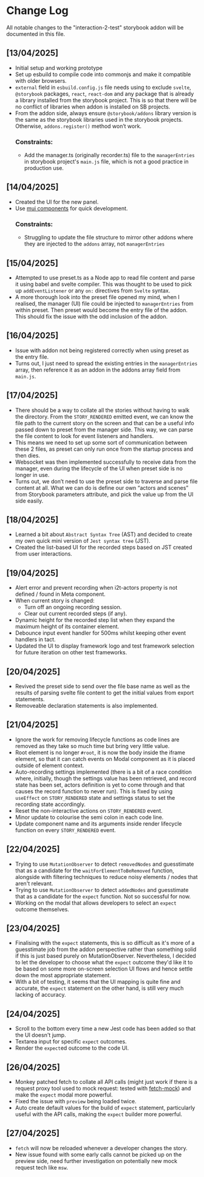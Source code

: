 # Change Log

All notable changes to the "interaction-2-test" storybook addon will be documented in this file.

## [13/04/2025]

- Initial setup and working prototype<br />
- Set up esbuild to compile code into commonjs and make it compatible with older browsers.
- `external` field in `esbuild.config.js` file needs using to exclude `svelte`, `@storybook` packages, `react`, `react-dom` and any package that is already a library installed from the storybook project. This is so that there will be no conflict of libraries when addon is installed on SB projects.
- From the addon side, always ensure `@storybook/addons` library version is the same as the storybook libraries used in the storybook projects. Otherwise, `addons.register()` method won’t work.
  ### Constraints:
    - Add the manager.ts (originally recorder.ts) file to the `managerEntries` in storybook project's `main.js` file, which is not a good practice in production use.
## [14/04/2025]
- Created the UI for the new panel.
- Use [mui components](https://mui.com/material-ui/) for quick development.
  ### Constraints:
    - Struggling to update the file structure to mirror other addons where they are injected to the `addons` array, not `managerEntries`
## [15/04/2025]
- Attempted to use preset.ts as a Node app to read file content and parse it using babel and svelte compiler. This was thought to be used to pick up `addEventListener` or any `on:` directives from `Svelte` syntax.
- A more thorough look into the preset file opened my mind, when I realised, the manager (UI) file could be injected to `managerEntries` from within preset. Then preset would become the entry file of the addon. This should fix the issue with the odd inclusion of the addon.
## [16/04/2025]
- Issue with addon not being registered correctly when using preset as the entry file.
- Turns out, I just need to spread the existing entries in the `managerEntries` array, then reference it as an addon in the addons array field from `main.js`.
## [17/04/2025]
- There should be a way to collate all the stories without having to walk the directory. From the `STORY_RENDERED` emitted event, we can know the file path to the current story on the screen and that can be a useful info passed down to preset from the manager side. This way, we can parse the file content to look for event listeners and handlers.
- This means we need to set up some sort of communication between these 2 files, as preset can only run once from the startup process and then dies.
- Websocket was then implemented successfully to receive data from the manager, even during the lifecycle of the UI when preset side is no longer in use.
- Turns out, we don’t need to use the preset side to traverse and parse file content at all.
What we can do is define our own “actors and scenes” from Storybook parameters attribute, and pick the value up from the UI side easily.
## [18/04/2025]
- Learned a bit about `Abstract Syntax Tree` (AST) and decided to create my own quick mini version of `Jest syntax tree` (JST).
- Created the list-based UI for the recorded steps based on JST created from user interactions.
## [19/04/2025]
- Alert error and prevent recording when i2t-actors property is not defined / found in Meta component.
- When current story is changed:
  - Turn off an ongoing recording session.
  - Clear out current recorded steps (if any).
- Dynamic height for the recorded step list when they expand the maximum height of its container element.
- Debounce input event handler for 500ms whilst keeping other event handlers in tact.
- Updated the UI to display framework logo and test framework selection for future iteration on other test frameworks.
## [20/04/2025]
- Revived the preset side to send over the file base name as well as the results of parsing svelte file content to get the initial values from export statements.
- Removeable declaration statements is also implemented.
## [21/04/2025]
- Ignore the work for removing lifecycle functions as code lines are removed as they take so much time but bring very little value.
- Root element is no longer `#root`, it is now the body inside the iframe element, so that it can catch events on Modal component as it is placed outside of element context.
- Auto-recording settings implemented (there is a bit of a race condition where, initially, though the settings value has been retrieved, and record state has been set, actors definition is yet to come through and that causes the record function to never run). This is fixed by using `useEffect` on `STORY_RENDERED` state and settings status to set the recording state accordingly.
- Reset the non-interactive actions on `STORY_RENDERED` event.
- Minor update to colourise the semi colon in each code line.
- Update component name and its arguments inside render lifecycle function on every `STORY_RENDERED` event.
## [22/04/2025]
- Trying to use `MutationObserver` to detect `removedNodes` and guesstimate that as a candidate for the `waitForElementToBeRemoved` function, alongside with filtering techniques to reduce noisy elements / nodes that aren't relevant.
- Trying to use `MutationObserver` to detect `addedNodes` and guesstimate that as a candidate for the `expect` function. Not so successful for now.
- Working on the modal that allows developers to select an `expect` outcome themselves.
## [23/04/2025]
- Finalising with the `expect` statements, this is so difficult as it's more of a guesstimate job from the addon perspective rather than something solid if this is just based purely on MutationObserver. Nevertheless, I decided to let the developer to choose what the `expect` outcome they'd like it to be based on some more on-screen selection UI flows and hence settle down the most appropriate statement.
- With a bit of testing, it seems that the UI mapping is quite fine and accurate, the `expect` statement on the other hand, is still very much lacking of accuracy.
## [24/04/2025]
- Scroll to the bottom every time a new Jest code has been added so that the UI doesn't jump.
- Textarea input for specific `expect` outcomes.
- Render the `expect`ed outcome to the code UI.
## [26/04/2025]
- Monkey patched fetch to collate all API calls (might just work if there is a request proxy tool used to mock request: tested with [fetch-mock](https://www.wheresrhys.co.uk/fetch-mock/)) and make the `expect` modal more powerful.
- Fixed the issue with `preview` being loaded twice.
- Auto create default values for the build of `expect` statement, particularly useful with the API calls, making the `expect` builder more powerful.
## [27/04/2025]
- `fetch` will now be reloaded whenever a developer changes the story.
- New issue found with some early calls cannot be picked up on the preview side, need further investigation on potentially new mock request tech like `msw`.
<br />
